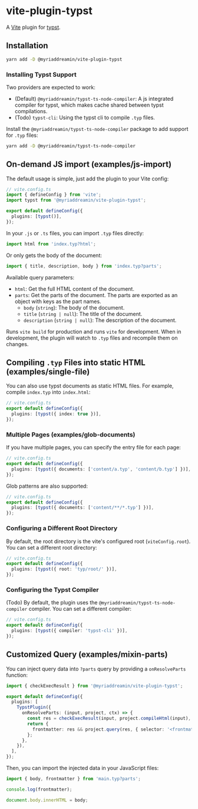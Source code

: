 # vite-plugin-typst

A [Vite](https://vitejs.dev/) plugin for [typst](https://www.typst.app/).

## Installation

```bash
yarn add -D @myriaddreamin/vite-plugin-typst
```

### Installing Typst Support

Two providers are expected to work:

- (Default) `@myriaddreamin/typst-ts-node-compiler`: A js integrated compiler for typst, which makes cache shared between typst compilations.
- (Todo) `typst-cli`: Using the typst cli to compile `.typ` files.

Install the `@myriaddreamin/typst-ts-node-compiler` package to add support for `.typ` files:

```bash
yarn add -D @myriaddreamin/typst-ts-node-compiler
```

## On-demand JS import (examples/js-import)

The default usage is simple, just add the plugin to your Vite config:

```ts
// vite.config.ts
import { defineConfig } from 'vite';
import typst from '@myriaddreamin/vite-plugin-typst';

export default defineConfig({
  plugins: [typst()],
});
```

In your `.js` or `.ts` files, you can import `.typ` files directly:

```ts
import html from 'index.typ?html';
```

Or only gets the body of the document:

```ts
import { title, description, body } from 'index.typ?parts';
```

Available query parameters:

- `html`: Get the full HTML content of the document.
- `parts`: Get the parts of the document. The parts are exported as an object with keys as the part names.
  - `body` (`string`): The body of the document.
  - `title` (`string | null`): The title of the document.
  - `description` (`string | null`): The description of the document.

Runs `vite build` for production and runs `vite` for development. When in development, the plugin will watch to `.typ` files and recompile them on changes.

## Compiling `.typ` Files into static HTML (examples/single-file)

You can also use typst documents as static HTML files. For example, compile `index.typ` into `index.html`:

```ts
// vite.config.ts
export default defineConfig({
  plugins: [typst({ index: true })],
});
```

### Multiple Pages (examples/glob-documents)

If you have multiple pages, you can specify the entry file for each page:

```ts
// vite.config.ts
export default defineConfig({
  plugins: [typst({ documents: ['content/a.typ', 'content/b.typ'] })],
});
```

Glob patterns are also supported:

```ts
// vite.config.ts
export default defineConfig({
  plugins: [typst({ documents: ['content/**/*.typ'] })],
});
```

### Configuring a Different Root Directory

By default, the root directory is the vite's configured root (`viteConfig.root`). You can set a different root directory:

```ts
// vite.config.ts
export default defineConfig({
  plugins: [typst({ root: 'typ/root/' })],
});
```

### Configuring the Typst Compiler

(Todo) By default, the plugin uses the `@myriaddreamin/typst-ts-node-compiler` compiler. You can set a different compiler:

```ts
// vite.config.ts
export default defineConfig({
  plugins: [typst({ compiler: 'typst-cli' })],
});
```

## Customized Query (examples/mixin-parts)

You can inject query data into `?parts` query by providing a `onResolveParts` function:

```ts
import { checkExecResult } from '@myriaddreamin/vite-plugin-typst';

export default defineConfig({
  plugins: [
    TypstPlugin({
      onResolveParts: (input, project, ctx) => {
        const res = checkExecResult(input, project.compileHtml(input), ctx);
        return {
          frontmatter: res && project.query(res, { selector: '<frontmatter>', field: 'value' })[0],
        };
      },
    }),
  ],
});
```

Then, you can import the injected data in your JavaScript files:

```ts
import { body, frontmatter } from 'main.typ?parts';

console.log(frontmatter);

document.body.innerHTML = body;
```
